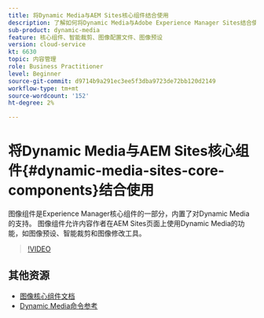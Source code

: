 ```yaml
---
title: 将Dynamic Media与AEM Sites核心组件结合使用
description: 了解如何将Dynamic Media与Adobe Experience Manager Sites结合使用。 图像组件是Experience Manager核心组件的一部分，内置了对Dynamic Media的支持。 图像组件允许内容作者在AEM Sites页面上使用Dynamic Media的功能，如图像预设、智能裁剪和图像修改工具。
sub-product: dynamic-media
feature: 核心组件、智能裁剪、图像配置文件、图像预设
version: cloud-service
kt: 6630
topic: 内容管理
role: Business Practitioner
level: Beginner
source-git-commit: d9714b9a291ec3ee5f3dba9723de72bb120d2149
workflow-type: tm+mt
source-wordcount: '152'
ht-degree: 2%

---
```



# 将Dynamic Media与AEM Sites核心组件{#dynamic-media-sites-core-components}结合使用

图像组件是Experience Manager核心组件的一部分，内置了对Dynamic Media的支持。 图像组件允许内容作者在AEM Sites页面上使用Dynamic Media的功能，如图像预设、智能裁剪和图像修改工具。

>[!VIDEO](https://video.tv.adobe.com/v/329331/?quality=12&learn=on)

## 其他资源

* [图像核心组件文档](https://experienceleague.adobe.com/docs/experience-manager-core-components/using/components/image.html?lang=en#dynamic-media)
* [Dynamic Media命令参考](https://experienceleague.adobe.com/docs/dynamic-media-developer-resources/image-serving-api/image-serving-api/http-protocol-reference/command-reference/c-command-reference.html?lang=en#image-serving-api)
